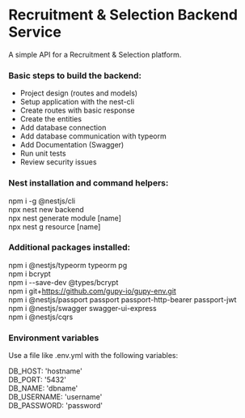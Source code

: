 # Recruitment & Selection Backend Service

A simple API for a Recruitment & Selection platform.

### Basic steps to build the backend:
- Project design (routes and models)
- Setup application with the nest-cli
- Create routes with basic response
- Create the entities
- Add database connection
- Add database communication with typeorm
- Add Documentation (Swagger)
- Run unit tests
- Review security issues

### Nest installation and command helpers:
npm i -g @nestjs/cli  
npx nest new backend  
npx nest generate module [name]  
npx nest g resource [name]  

### Additional packages installed:
npm i @nestjs/typeorm typeorm pg  
npm i bcrypt  
npm i --save-dev @types/bcrypt  
npm i git+https://github.com/gupy-io/gupy-env.git  
npm i @nestjs/passport passport passport-http-bearer passport-jwt  
npm i @nestjs/swagger swagger-ui-express  
npm i @nestjs/cqrs  

### Environment variables

Use a file like .env.yml with the following variables:

DB_HOST: 'hostname'  
DB_PORT: '5432'  
DB_NAME: 'dbname'  
DB_USERNAME: 'username'  
DB_PASSWORD: 'password'  

